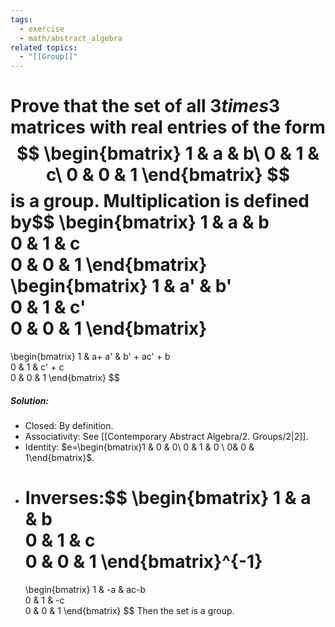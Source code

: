```yaml
---
tags:
  - exercise
  - math/abstract_algebra
related topics:
  - "[[Group]]"
---
```

Prove that the set of all $3 times 3$ matrices with real entries of the form$$
\begin{bmatrix}
	1 & a & b\
	0 & 1 & c\
	0 & 0 & 1
\end{bmatrix}
$$is a group. Multiplication is defined by$$
\begin{bmatrix}
	1 & a & b\
	0 & 1 & c\
	0 & 0 & 1
\end{bmatrix}
\begin{bmatrix}
	1 & a' & b'\
	0 & 1 & c'\
	0 & 0 & 1
\end{bmatrix}
=
\begin{bmatrix}
	1 & a+ a' & b' + ac' + b\
	0 & 1 & c' + c\
	0 & 0 & 1
\end{bmatrix}
$$
##### Solution:
- Closed:
	By definition.
- Associativity:
	See [[Contemporary Abstract Algebra/2. Groups/2|2]].
- Identity:
	$e=\begin{bmatrix}1 & 0 & 0\ 0 & 1 & 0 \ 0& 0 & 1\end{bmatrix}$.
- Inverses:$$
	\begin{bmatrix}
		1 & a & b\
		0 & 1 & c\
		0 & 0 & 1
	\end{bmatrix}^{-1}
	=
	\begin{bmatrix}
		1 & -a & ac-b\
		0 & 1 & -c\
		0 & 0 & 1
	\end{bmatrix}
	$$
Then the set is a group.
